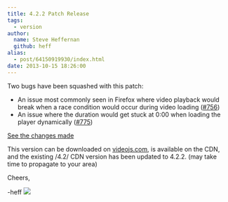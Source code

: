 ```yaml
---
title: 4.2.2 Patch Release
tags:
  - version
author:
  name: Steve Heffernan
  github: heff
alias:
  - post/64150919930/index.html
date: 2013-10-15 18:26:00
---
```


Two bugs have been squashed with this patch:

*   An issue most commonly seen in Firefox where video playback would break when a race condition would occur during video loading ([#756](https://github.com/videojs/video.js/issues/756))
*   An issue where the duration would get stuck at 0:00 when loading the player dynamically ([#775](https://github.com/videojs/video.js/issues/775))

[See the changes made](https://github.com/videojs/video.js/pull/776/files)

This version can be downloaded on [videojs.com](http://www.videojs.com), is available on the CDN, and the existing /4.2/ CDN version has been  updated to 4.2.2\. (may take time to propagate to your area)

Cheers,

-heff
![](http://feeds.feedburner.com/~r/video-js/~4/I0mpf2qGi7g)
